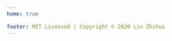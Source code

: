 ```yaml
---
home: true

footer: MIT Licensed | Copyright © 2020 Lin Zhihui
---
```


<Search />
<Menu />
